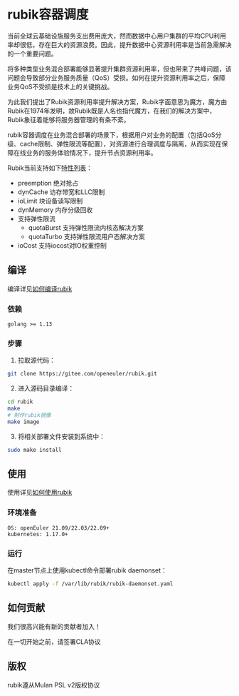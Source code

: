 # rubik容器调度

当前全球云基础设施服务支出费用庞大，然而数据中心用户集群的平均CPU利用率却很低，存在巨大的资源浪费。因此，提升数据中心资源利用率是当前急需解决的一个重要问题。

将多种类型业务混合部署能够显著提升集群资源利用率，但也带来了共峰问题，该问题会导致部分业务服务质量（QoS）受损。如何在提升资源利用率之后，保障业务QoS不受损是技术上的关键挑战。

为此我们提出了Rubik资源利用率提升解决方案，Rubik字面意思为魔方，魔方由Rubik在1974年发明，故Rubik既是人名也指代魔方，在我们的解决方案中，Rubik象征着能够将服务器管理的有条不紊。

rubik容器调度在业务混合部署的场景下，根据用户对业务的配置（包括QoS分级、cache限制、弹性限流等配置），对资源进行合理调度与隔离，从而实现在保障在线业务的服务体验情况下，提升节点资源利用率。

Rubik当前支持如下[特性列表](https://gitee.com/openeuler/rubik/blob/master/docs/feature.md)：
- preemption 绝对抢占
- dynCache 访存带宽和LLC限制
- ioLimit 块设备读写限制
- dynMemory 内存分级回收
- 支持弹性限流
  - quotaBurst 支持弹性限流内核态解决方案
  - quotaTurbo 支持弹性限流用户态解决方案
- ioCost 支持iocost对IO权重控制

## 编译
编译详见[如何编译rubik](https://gitee.com/openeuler/rubik/blob/master/docs/usage.md#如何编译rubik)
### 依赖
```
golang >= 1.13
```
### 步骤
1. 拉取源代码：
```bash
git clone https://gitee.com/openeuler/rubik.git
```

2. 进入源码目录编译：
```bash
cd rubik
make
# 制作rubik镜像
make image
```

3. 将相关部署文件安装到系统中：
```bash
sudo make install
```
## 使用

使用详见[如何使用rubik](https://gitee.com/openeuler/rubik/blob/master/docs/usage.md#如何使用rubik)

### 环境准备
```
OS: openEuler 21.09/22.03/22.09+
kubernetes: 1.17.0+
```
### 运行
在master节点上使用kubectl命令部署rubik daemonset：
```bash
kubectl apply -f /var/lib/rubik/rubik-daemonset.yaml
```


## 如何贡献
我们很高兴能有新的贡献者加入！

在一切开始之前，请签署CLA协议

## 版权
rubik遵从Mulan PSL v2版权协议

